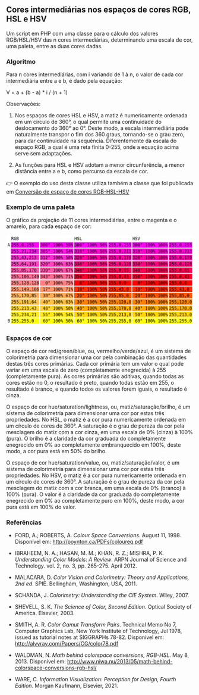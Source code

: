 ## Cores intermediárias nos espaços de cores RGB, HSL e HSV

Um script em PHP com uma classe para o cálculo dos valores RGB/HSL/HSV das n cores intermediárias, determinando uma escala de cor, uma paleta, entre as duas cores dadas.

### Algoritmo

Para n cores intermediárias, com i variando de 1 à n, o valor de cada cor intermediária entre a e b, é dado pela equação:

V = a + (b - a) * i / (n + 1)

Observações:

1. Nos espaços de cores HSL e HSV, a matiz é numericamente ordenada em um círculo de 360°, o qual permite uma continuidade do deslocamento do 360° ao 0°. Deste modo, a escala intermediária pode naturalmente transpor o fim dos 360 graus, tornando-se o grau zero, para dar continuidade na sequência. Diferentemente da escala do espaço RGB, a qual é uma reta finita 0-255, onde a equação acima serve sem adaptações.

2. As funções para HSL e HSV adotam a menor circunferência, a menor distância entre a e b, como percurso da escala de cor.

:point_right: O exemplo do uso desta classe utiliza também a classe que foi publicada em [Conversão de espaço de cores RGB-HSL-HSV](https://github.com/danmadeira/conversao-rgb-hsl)

### Exemplo de uma paleta

O gráfico da projeção de 11 cores intermediárias, entre o magenta e o amarelo, para cada espaço de cor:

![Paleta de Cores](img/paleta.png?raw=true)

### Espaços de cor

O espaço de cor red/green/blue, ou, vermelho/verde/azul, é um sistema de colorimetria para dimensionar uma cor pela combinação das quantidades destas três cores primárias. Cada cor primária tem um valor o qual pode variar em uma escala de zero (completamente enegrecida) à 255 (completamente pura). As cores primárias são aditivas, quando todas as cores estão no 0, o resultado é preto, quando todas estão em 255, o resultado é branco, e quando todos os valores forem iguais, o resultado é cinza.

O espaço de cor hue/saturation/lightness, ou, matiz/saturação/brilho, é um sistema de colorimetria para dimensionar uma cor por estas três propriedades. No HSL, o matiz é a cor pura numericamente ordenada em um círculo de cores de 360°. A saturação é o grau de pureza da cor pela mesclagem do matiz com a cor cinza, em uma escala de 0% (cinza) à 100% (pura). O brilho é a claridade da cor graduada do completamente enegrecido em 0% ao completamente embranquecido em 100%, deste modo, a cor pura está em 50% do brilho.

O espaço de cor hue/saturation/value, ou, matiz/saturação/valor, é um sistema de colorimetria para dimensionar uma cor por estas três propriedades. No HSV, o matiz é a cor pura numericamente ordenada em um círculo de cores de 360°. A saturação é o grau de pureza da cor pela mesclagem do matiz com a cor branca, em uma escala de 0% (branco) à 100% (pura). O valor é a claridade da cor graduada do completamente enegrecido em 0% ao completamente puro em 100%, deste modo, a cor pura está em 100% do valor.

### Referências

- FORD, A.; ROBERTS, A. *Colour Space Conversions*. August 11, 1998. Disponível em: <http://poynton.ca/PDFs/coloureq.pdf>

- IBRAHEEM, N. A.; HASAN, M. M.; KHAN, R. Z.; MISHRA, P. K. *Understanding Color Models: A Review*. ARPN Journal of Science and Technology. vol. 2, no. 3, pp. 265-275. April 2012.

- MALACARA, D. *Color Vision and Colorimetry: Theory and Applications, 2nd ed*. SPIE. Bellingham, Washington, USA, 2011.

- SCHANDA, J. *Colorimetry: Understanding the CIE System*. Wiley, 2007.

- SHEVELL, S. K. *The Science of Color, Second Edition*. Optical Society of America. Elsevier, 2003.

- SMITH, A. R. *Color Gamut Transform Pairs*. Technical Memo No 7, Computer Graphics Lab, New York Institute of Technology, Jul 1978, issued as tutorial notes at SIGGRAPHs 78-82. Disponível em: <http://alvyray.com/Papers/CG/color78.pdf>

- WALDMAN, N. *Math behind colorspace conversions, RGB-HSL*. May 8, 2013. Disponível em: <http://www.niwa.nu/2013/05/math-behind-colorspace-conversions-rgb-hsl/>

- WARE, C. *Information Visualization: Perception for Design, Fourth Edition*. Morgan Kaufmann, Elsevier, 2021.
